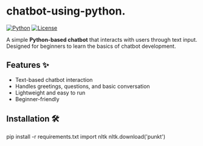 # chatbot-using-python.

[![Python](https://img.shields.io/badge/Python-3.11-blue)](https://www.python.org/) 
[![License](https://img.shields.io/badge/License-MIT-green)](LICENSE)

A simple **Python-based chatbot** that interacts with users through text input. Designed for beginners to learn the basics of chatbot development.

## Features ✨
- Text-based chatbot interaction
- Handles greetings, questions, and basic conversation
- Lightweight and easy to run
- Beginner-friendly

## Installation 🛠️
pip install -r requirements.txt
import nltk
nltk.download('punkt')
